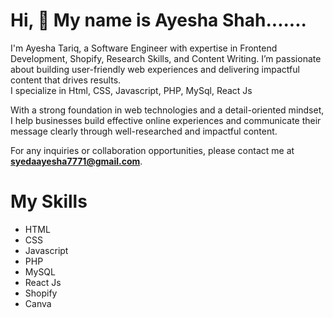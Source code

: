  <b> <h1>Hi, 👋 My name is Ayesha Shah.......</h1></b>
  
<p>I'm Ayesha Tariq, a Software Engineer with expertise in Frontend Development, Shopify, Research Skills, and Content Writing. I’m passionate about building user-friendly web experiences and delivering impactful content that drives results. <br>
I specialize in Html, CSS, Javascript, PHP, MySql, React Js<br>
 
 With a strong foundation in web technologies and a detail-oriented mindset, I help businesses build effective online experiences and communicate their message clearly through well-researched and impactful content.<br>

For any inquiries or collaboration opportunities, please contact me at <b>syedaayesha7771@gmail.com</b>.

</p>
  <h1><b>My Skills</b></h1>
  <ul>
    <li>HTML</li>
    <li>CSS</li>
    <li>Javascript</li>
    <li>PHP</li>
    <li>MySQL</li>
    <li>React Js</li>
    <li>Shopify</li>
    <li>Canva</li>
  </ul>


<!---
syeda-ayesha77/syeda-ayesha77 is a ✨ special ✨ repository because its `README.md` (this file) appears on your GitHub profile.
You can click the Preview link to take a look at your changes.
--->

